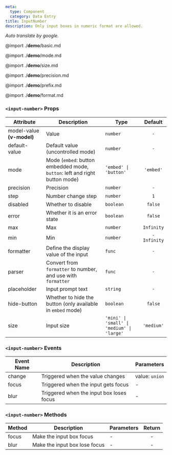 ```yaml
meta:
  type: Component
  category: Data Entry
title: InputNumber
description: Only input boxes in numeric format are allowed.
```

*Auto translate by google.*

@import ./__demo__/basic.md

@import ./__demo__/mode.md

@import ./__demo__/size.md

@import ./__demo__/precision.md

@import ./__demo__/prefix.md

@import ./__demo__/format.md


### `<input-number>` Props

|Attribute|Description|Type|Default|
|---|---|---|:---:|
|model-value **(v-model)**|Value|`number`|`-`|
|default-value|Default value (uncontrolled mode)|`number`|`-`|
|mode|Mode (`embed`: button embedded mode, `button`: left and right button mode)|`'embed' \| 'button'`|`'embed'`|
|precision|Precision|`number`|`-`|
|step|Number change step|`number`|`1`|
|disabled|Whether to disable|`boolean`|`false`|
|error|Whether it is an error state|`boolean`|`false`|
|max|Max|`number`|`Infinity`|
|min|Min|`number`|`-Infinity`|
|formatter|Define the display value of the input|`func`|`-`|
|parser|Convert from `formatter` to number, and use with `formatter`|`func`|`-`|
|placeholder|Input prompt text|`string`|`-`|
|hide-button|Whether to hide the button (only available in `embed` mode)|`boolean`|`false`|
|size|Input size|`'mini' \| 'small' \| 'medium' \| 'large'`|`'medium'`|
### `<input-number>` Events

|Event Name|Description|Parameters|
|---|---|---|
|change|Triggered when the value changes|value: `union`|
|focus|Triggered when the input gets focus|-|
|blur|Triggered when the input box loses focus|-|
### `<input-number>` Methods

|Method|Description|Parameters|Return|
|---|---|---|:---:|
|focus|Make the input box focus|-|-|
|blur|Make the input box lose focus|-|-|


